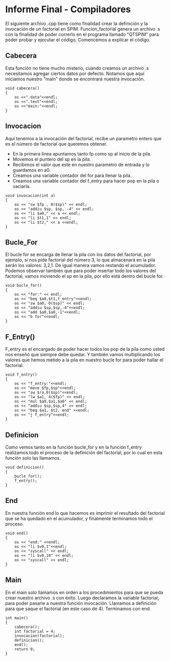 # Informe Final - Compiladores 

El siguiente archivo .cpp tiene como finalidad crear la definición y la invocación de un factorial en SPIM. 
Funcion_factorial genera un archivo .s con la finalidad de poder correrlo en el programa llamado "QTSPIM" para poder probar y ejecutar el código. Comencemos a explicar el código.

## Cabecera

Esta función no tiene mucho misterio, cuando creamos un archivo .s necesitamos agregar ciertos datos por defecto. Notamos que aquí iniciamos nuestro "main" donde se encontrará nuestra invocación.

```
void cabecera()
{
	os <<".data"<<endl;
	os <<".text"<<endl;
	os <<"main:"<<endl;
}

``` 
## Invocacion

Aquí tenemos a la invocación del factorial, recibe un parametro entero que es el número de factorial que queremos obtener.
* En la primera linea apuntamos tanto fp como sp al inicio de la pila. 
* Movemos el puntero del sp en la pila.
* Recibimos el valor que este en nuestro parametro de entrada y lo guardamos en a0.
* Creamos una variable contador del for para llenar la pila.
* Creamos una variable contador del f_entry para hacer pop en la pila o vaciarla.

``` 
void invocacion(int a)
{
	os << "sw $fp , 0($sp)" << endl;
	os << "addiu $sp, $sp, -4" << endl;
	os << "li $a0," << a << endl;
	os << "li $t1,1" << endl;
	os << "li $t2," << a <<endl;
}
``` 

##  Bucle_For

El bucle for se encarga de llenar la pila con los datos del factorial, por ejemplo, si nos pide factorial del número 3, lo que almacenará en la pila serán los valores: 3,2,1. 
De igual manera vamos restando el acumulador. Podemos observar también que para poder insertar todo los valores del factorial, vamos moviendo el sp en la pila, por ello está dentro del bucle for. 
``` 
void bucle_for()
{
	os << "for:" << endl;
	os << "beq $a0,$t1,f_entry"<<endl;
	os << "sw $a0, 0($sp)" << endl;
	os << "addiu $sp,$sp,-4"<<endl;
	os << "add $a0,$a0,-1"<<endl;
	os << "b for"<<endl;
}
``` 

## F_Entry()

F_entry es el encargado de poder hacer todos los pop de la pila como usted nos enseñó que siempre debe quedar. Y también vamos multiplicando los valores que hemos metido a la pila en nuestro bucle for para poder hallar el factorial.
``` 
void f_entry()
{
	os << "f_entry:"<<endl;
	os << "move $fp,$sp"<<endl;
	os << "sw $ra,0($sp)"<<endl;
	os << "lw $a1, 4($fp)" << endl;
	os << "mul $a0,$a1,$a0" << endl;
	os << "addiu $sp,$sp,4" << endl;
	os << "beq $a1, $t2, end" <<endl;
	os << "j f_entry"<<endl;
}
``` 
## Definicion

Como vemos tanto en la función bucle_for y en la función f_entry realizamos todo el proceso de la definición del factorial, por lo cual en esta función solo las llamamos.

``` 
void definicion()
{
	bucle_for();
	f_entry();
}
``` 
## End

En nuestra función end lo que hacemos es imprimir el resultado del factorial que se ha quedado en el acumulador, y finalmente terminamos todo el proceso.

``` 
void end()
{
	os << "end:" <<endl;
	os << "li $v0,1"<<endl;
	os << "syscall" << endl;
	os << "li $v0,10" << endl;
	os << "syscall" << endl;
}
``` 
## Main

En el main solo llamamos en orden a los procedimientos para que se pueda crear nuestro archivo .s con éxito. Luego declaramos la variable factorial, para poder pasarle a nuestra función invocación. Llamamos a definición para que saque el factorial (en este caso de 4). Terminamos con end.

``` 
int main()
{
	cabecera();
	int factorial = 4;
	invocacion(factorial);
	definicion();
	end();
	return 0;
}
``` 
